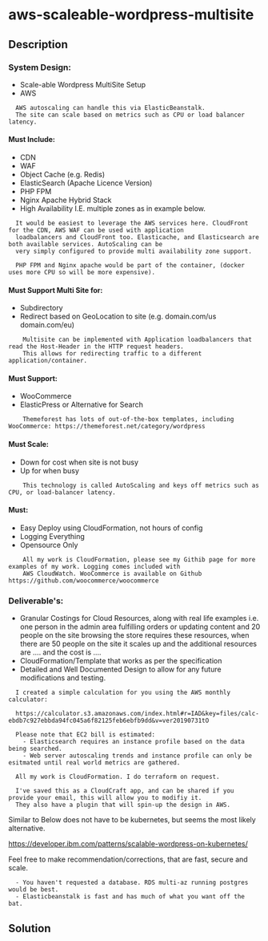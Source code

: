 # aws-scaleable-wordpress-multisite

## Description
### System Design:
- Scale-able Wordpress MultiSite Setup
- AWS

```
  AWS autoscaling can handle this via ElasticBeanstalk.
  The site can scale based on metrics such as CPU or load balancer latency.
```

#### Must Include:
- CDN
- WAF
- Object Cache (e.g. Redis)
- ElasticSearch (Apache Licence Version)
- PHP FPM
- Nginx Apache Hybrid Stack
- High Availability I.E. multiple zones as in example below.
```
  It would be easiest to leverage the AWS services here. CloudFront for the CDN, AWS WAF can be used with application 
  loadbalancers and CloudFront too. Elasticache, and Elasticsearch are both available services. AutoScaling can be
  very simply configured to provide multi availability zone support.
  
  PHP FPM and Nginx apache would be part of the container, (docker uses more CPU so will be more expensive). 
```

#### Must Support Multi Site for:
- Subdirectory
- Redirect based on GeoLocation to site (e.g. domain.com/us domain.com/eu)
```
    Multisite can be implemented with Application loadbalancers that read the Host-Header in the HTTP request headers. 
    This allows for redirecting traffic to a different application/container.
```

#### Must Support:
- WooCommerce
- ElasticPress or Alternative for Search
```
    Themeforest has lots of out-of-the-box templates, including WooCommerce: https://themeforest.net/category/wordpress
```

#### Must Scale:
- Down for cost when site is not busy
- Up for when busy
```
    This technology is called AutoScaling and keys off metrics such as CPU, or load-balancer latency.
```

#### Must:
- Easy Deploy using CloudFormation, not hours of config
- Logging Everything
- Opensource Only
```
    All my work is CloudFormation, please see my Githib page for more examples of my work. Logging comes included with 
    AWS CloudWatch. WooCommerce is available on Github https://github.com/woocommerce/woocommerce
```

### Deliverable's:
- Granular Costings for Cloud Resources, along with real life examples i.e. one person in the admin area fulfilling orders or updating content and 20 people on the site browsing the store requires these resources, when there are 50 people on the site it scales up and the additional resources are .... and the cost is ....
- CloudFormation/Template that works as per the specification
- Detailed and Well Documented Design to allow for any future modifications and testing.

```
  I created a simple calculation for you using the AWS monthly calculator: 
  
  https://calculator.s3.amazonaws.com/index.html#r=IAD&key=files/calc-ebdb7c927ebbda94fc045a6f82125feb6ebfb9dd&v=ver20190731tO
  
  Please note that EC2 bill is estimated:
    - Elasticsearch requires an instance profile based on the data being searched.
    - Web server autoscaling trends and instance profile can only be esitmated until real world metrics are gathered.
    
  All my work is CloudFormation. I do terraform on request.
  
  I've saved this as a CloudCraft app, and can be shared if you provide your email, this will allow you to modifiy it.
  They also have a plugin that will spin-up the design in AWS. 
```


Similar to Below does not have to be kubernetes, but seems the most likely alternative.

https://developer.ibm.com/patterns/scalable-wordpress-on-kubernetes/

Feel free to make recommendation/corrections, that are fast, secure and scale.

```
  - You haven't requested a database. RDS multi-az running postgres would be best.
  - Elasticbeanstalk is fast and has much of what you want off the bat.
```

## Solution
